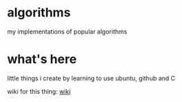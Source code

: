 # algorithms
my implementations of popular algorithms

# what's here
little things i create by learning to use ubuntu, github and C 

wiki for this thing: [wiki](https://github.com/extremq/algorithms/wiki)
